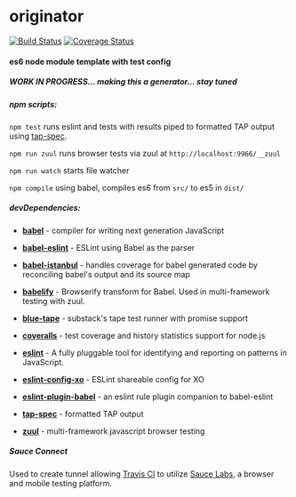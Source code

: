 # originator
 [![Build Status](https://travis-ci.org/zanuka/originator.svg)](https://travis-ci.org/zanuka/originator) [![Coverage Status](https://coveralls.io/repos/zanuka/originator/badge.svg?branch=master&service=github)](https://coveralls.io/github/zanuka/originator?branch=master)

#### es6 node module template with test config 

##### WORK IN PROGRESS... making this a generator... stay tuned

##### npm scripts:

`npm test` runs eslint and tests with results piped to formatted TAP output using [tap-spec](https://github.com/scottcorgan/tap-spec).

`npm run zuul` runs browser tests via zuul at `http://localhost:9966/__zuul`

`npm run watch` starts file watcher

`npm compile` using babel, compiles es6 from `src/` to es5 in `dist/`

##### devDependencies:

- [**babel**](https://github.com/babel/babel) - compiler for writing next generation JavaScript
 
- [**babel-eslint**](https://github.com/babel/babel-eslint) - ESLint using Babel as the parser

- [**babel-istanbul**](https://github.com/ambitioninc/babel-istanbul) - handles coverage for babel generated code by reconciling babel's output and its source map
 
- [**babelify**](https://github.com/babel/babelify) - Browserify transform for Babel. Used in multi-framework testing with zuul.

- [**blue-tape**](https://github.com/spion/blue-tape) - substack's tape test runner with promise support
 
- [**coveralls**](https://github.com/nickmerwin/node-coveralls) - test coverage and history statistics support for node.js

- [**eslint**](https://github.com/eslint/eslint) - A fully pluggable tool for identifying and reporting on patterns in JavaScript.

- [**eslint-config-xo**](https://github.com/sindresorhus/eslint-config-xo) - ESLint shareable config for XO
 
- [**eslint-plugin-babel**](https://github.com/babel/eslint-plugin-babel) - an eslint rule plugin companion to babel-eslint

- [**tap-spec**](https://github.com/scottcorgan/tap-spec) - formatted TAP output

- [**zuul**](https://github.com/defunctzombie/zuul) - multi-framework javascript browser testing

##### Sauce Connect 
Used to create tunnel allowing [Travis CI](https://travis-ci.org/) to utilize [Sauce Labs](https://saucelabs.com), a browser and mobile testing platform.


